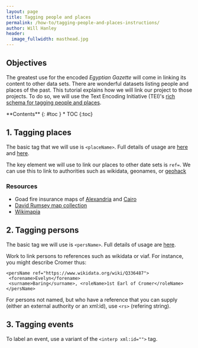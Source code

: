 ```yaml
---
layout: page
title: Tagging people and places
permalink: /how-to/tagging-people-and-places-instructions/
author: Will Hanley
header:
  image_fullwidth: masthead.jpg
---
```

## Objectives

The greatest use for the encoded *Egyptian Gazette* will come in linking its content to other data sets. There are wonderful datasets listing people and places of the past.  This tutorial explains how we will link our project to those projects. To do so, we will use the Text Encoding Initiative (TEI)'s [rich schema for tagging people and places](http://www.tei-c.org/release/doc/tei-p5-doc/en/html/ND.html).

<div class="panel radius" markdown="1">
**Contents**
{: #toc }
*  TOC
{:toc}
</div>

## 1. Tagging places
The basic tag that we will use is `<placeName>`. Full details of usage are [here](http://www.tei-c.org/release/doc/tei-p5-doc/en/html/ND.html#NDPLAC) and  [here](http://www.tei-c.org/release/doc/tei-p5-doc/en/html/ref-placeName.html).

The key element we will use to link our places to other date sets is `ref=`. We can use this to link to authorities such as wikidata, geonames, or [geohack](https://tools.wmflabs.org/geohack/geohack.php?pagename=Alexandria&params=31_12_N_29_55_E)

### Resources
- Goad fire insurance maps of [Alexandria](https://iiif.lib.harvard.edu/manifests/view/drs:15525296$3i) and [Cairo](https://iiif.lib.harvard.edu/manifests/view/drs:15525297$1i)
- [David Rumsey map collection](http://www.davidrumsey.com/luna/servlet/view/all?sort=Pub_List_No_InitialSort%2CPub_Date%2CPub_List_No%2CSeries_No)
- [Wikimapia](http://wikimapia.org)

## 2. Tagging persons
The basic tag we will use is `<persName>`. Full details of usage are [here](http://www.tei-c.org/release/doc/tei-p5-doc/en/html/ND.html#NDPER).

Work to link persons to references such as wikidata or viaf. For instance, you might describe Cromer thus:

```
<persName ref="https://www.wikidata.org/wiki/Q336487">
 <forename>Evelyn</forename>
 <surname>Baring</surname>, <roleName>1st Earl of Cromer</roleName>
</persName>
```

For persons not named, but who have a reference that you can supply (either an external authority or an xml:id), use `<rs>` (refering string).

## 3. Tagging events
To label an event, use a variant of the `<interp xml:id="">` tag.
